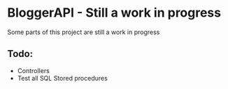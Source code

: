 # BloggerAPI - Still a work in progress

Some parts of this project are still a work in progress

## Todo:
- Controllers
- Test all SQL Stored procedures
